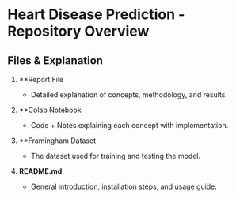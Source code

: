 # Heart Disease Prediction - Repository Overview  

##  Files & Explanation  

1. **Report File  
   - Detailed explanation of concepts, methodology, and results.  

2. **Colab Notebook  
   - Code + Notes explaining each concept with implementation.  

3. **Framingham Dataset 
   - The dataset used for training and testing the model.  

4. **README.md**  
   - General introduction, installation steps, and usage guide.  
